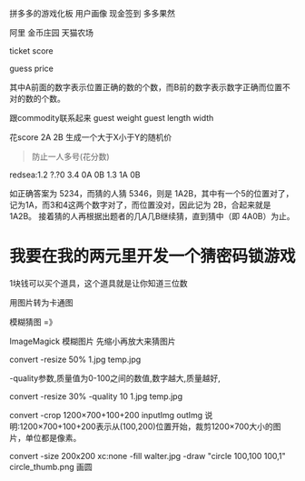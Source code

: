 





拼多多的游戏化板
用户画像 
现金签到
多多果然



阿里
金币庄园
天猫农场







ticket score 



guess price



其中A前面的数字表示位置正确的数的个数，而B前的数字表示数字正确而位置不对的数的个数。

跟commodity联系起来
guest weight
guest length width




>>>>>>>>>>>>>>>>
花score
2A 2B 生成一个大于X小于Y的随机价


> 防止一人多号(花分数)








redsea:1.2
?.?0
3.4 0A 0B
1.3 1A 0B


如正确答案为 5234，而猜的人猜 5346，则是 1A2B，其中有一个5的位置对了，记为1A，而3和4这两个数字对了，而位置没对，因此记为 2B，合起来就是 1A2B。
接着猜的人再根据出题者的几A几B继续猜，直到猜中（即 4A0B）为止。





# 我要在我的两元里开发一个猜密码锁游戏

1块钱可以买个道具，这个道具就是让你知道三位数












用图片转为卡通图

模糊猜图 =》

ImageMagick  模糊图片  先缩小再放大来猜图片


convert -resize 50% 1.jpg temp.jpg

-quality参数,质量值为0-100之间的数值,数字越大,质量越好,

convert -resize 30% -quality 10 1.jpg temp.jpg




convert -crop 1200×700+100+200 inputImg outImg
说明:1200×700+100+200表示从(100,200)位置开始，裁剪1200×700大小的图片，单位都是像素。





convert -size 200x200 xc:none -fill walter.jpg -draw "circle 100,100 100,1" circle_thumb.png
画圆




































